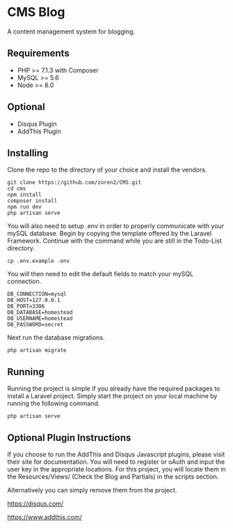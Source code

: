 CMS Blog
=============
A content management system for blogging.

## Requirements
* PHP >= 7.1.3 with Composer
* MySQL >= 5.6
* Node >= 8.0
## Optional
* Disqus Plugin
* AddThis Plugin

## Installing

Clone the repo to the directory of your choice and install the vendors. 

```
git clone https://github.com/zoren2/CMS.git
cd cms
npm install
composer install
npm run dev
php artisan serve
```

You will also need to setup .env in order to properly communicate with your mySQL database. Begin by copying the template offered by the Laravel Framework. Continue with the command while you are still in the Todo-List directory.

```
cp .env.example .env
```

You will then need to edit the default fields to match your mySQL connection.

```
DB_CONNECTION=mysql
DB_HOST=127.0.0.1
DB_PORT=3306
DB_DATABASE=homestead
DB_USERNAME=homestead
DB_PASSWORD=secret
```

Next run the database migrations.

```
php artisan migrate
```

## Running

Running the project is simple if you already have the required packages to install a Laravel project. Simply start the project on your local machine by running the following command.

```
php artisan serve
```

## Optional Plugin Instructions

If you choose to run the AddThis and Disqus Javascript plugins, please visit their site for documentation. You will need to register or oAuth and input the user key in the appropriate locations. For this project, you will locate them in the Resources/Views/ (Check the Blog and Partials) in the scripts section.

Alternatively you can simply remove them from the project.

https://disqus.com/

https://www.addthis.com/